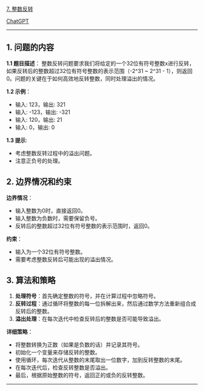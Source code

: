 [7. 整数反转](https://leetcode.cn/problems/reverse-integer)

[ChatGPT](https://chat.openai.com/share/a1ad105e-85cf-478e-8c3f-3f65979cb1f3)

---

## 1. 问题的内容
**1.1 题目描述**：
整数反转问题要求我们将给定的一个32位有符号整数x进行反转，如果反转后的整数超过32位有符号整数的表示范围（-2^31 ~ 2^31 - 1），则返回0。问题的关键在于如何高效地反转整数，同时处理溢出的情况。


**1.2 示例**：

- 输入: 123，输出: 321
- 输入: -123，输出: -321
- 输入: 120，输出: 21
- 输入: 0，输出: 0

**1.3 提示**:

- 考虑整数反转过程中的溢出问题。
- 注意正负号的处理。

## 2. 边界情况和约束


**边界情况**：

- 输入整数为0时，直接返回0。
- 输入整数为负数时，需要保留负号。
- 反转后的整数超过32位有符号整数的表示范围时，返回0。

**约束**：

- 输入为一个32位有符号整数。
- 需要考虑整数反转后可能出现的溢出情况。

## 3. 算法和策略

1. **处理符号**：首先确定整数的符号，并在计算过程中忽略符号。
2. **反转过程**：通过循环将整数的每一位拆解出来，然后通过数学方法重新组合成反转后的整数。
3. **溢出处理**：在每次迭代中检查反转后的整数是否可能导致溢出。

**详细策略**：

- 将整数转换为正数（如果是负数的话）并记录其符号。
- 初始化一个变量来存储反转的整数。
- 使用循环，每次迭代从整数的末尾取出一位数字，加到反转整数的末尾。
- 在每次迭代后，检查反转整数是否溢出。
- 最后，根据原始整数的符号，返回正的或负的反转整数。

---

